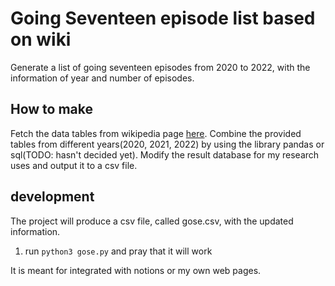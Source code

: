 # Going Seventeen episode list based on wiki
Generate a list of going seventeen episodes from 2020 to 2022, with the information of year and number of episodes. 

## How to make 
Fetch the data tables from wikipedia page [here](https://en.wikipedia.org/wiki/Going_Seventeen_(web_series)#Episodes). 
Combine the provided tables from different years(2020, 2021, 2022) by using the library pandas or sql(TODO: hasn't decided yet).
Modify the result database for my research uses and output it to a csv file. 


## development 
The project will produce a csv file, called gose.csv, with the updated information. 
1. run `python3 gose.py` and pray that it will work

It is meant for integrated with notions or my own web pages. 